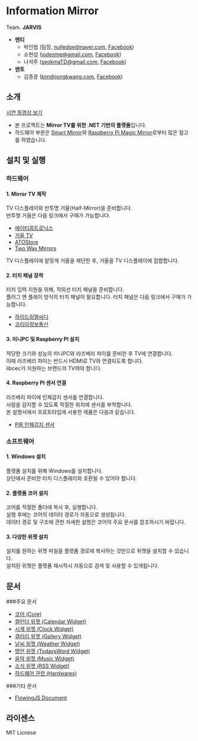 ﻿# Information Mirror
Team. **JARVIS**

* **멘티**
	* 박인범 (팀장, [nulledge@naver.com](mailTo:nulledge@naver.com), [Facebook](https://www.facebook.com/inbum.park.58))
	* 소현섭 ([iodesme@gmail.com](mailTo:iodesme@gmail.com), [Facebook](https://www.facebook.com/profile.php?id=100009172387549))
	* 나석주 ([seokmaTD@gmail.com](mailTo:seokmaTD@gmail.com), [Facebook](https://www.facebook.com/seokma))
* **멘토**
	* 김종광 ([kim@jongkwang.com](mailTo:kim@jongkwang.com), [Facebook](https://www.facebook.com/kimjongkwang))


## 소개

[시연 동영상 보기](https://youtu.be/THxZh55u7LA)

* 본 프로젝트는 **Mirror TV를 위한 .NET 기반의 플랫폼**입니다.
* 하드웨어 부분은 [Smart Mirror](https://www.kickstarter.com/projects/513673859/smartmirror)와 [Raspberry Pi Magic Mirror](http://michaelteeuw.nl/post/84026273526/and-there-it-is-the-end-result-of-the-magic)로부터 많은 참고를 하였습니다.


## 설치 및 실행
### 하드웨어
#### 1. Mirror TV 제작
TV 디스플레이와 반투명 거울(Half-Mirror)을 준비합니다.  
반투명 거울은 다음 링크에서 구매가 가능합니다.

* [에이티옵트로닉스](http://www.atoptronics.com/)
* [거울 TV](http://mirrortv.nemocom.kr/sub/sub0101.php)
* [ATOStore](http://www.atostore.com/index.html)
* [Two Way Mirrors](http://www.twowaymirrors.com/tvmirror/)

TV 디스플레이에 알맞게 거울을 재단한 후, 거울을 TV 디스플레이에 접합합니다.

#### 2. 터치 패널 장착
터치 입력 지원을 위해, 적외선 터치 패널을 준비합니다.  
플러그 앤 플레이 방식의 터치 패널이 필요합니다.
터치 패널은 다음 링크에서 구매가 가능합니다.

* [하이드림엘씨디](http://itempage3.auction.co.kr/DetailView.aspx?ItemNo=A603955734&frm3=V2)
* [코리아정보통신](http://itempage3.auction.co.kr/DetailView.aspx?ItemNo=A514733995&frm3=V2)

#### 3. 미니PC 및 Raspberry PI 설치
적당한 크기와 성능의 미니PC와 라즈베리 파이를 준비한 후 TV에 연결합니다.  
이때 라즈베리 파이는 반드시 HDMI로 TV와 연결되도록 합니다.  
libcec가 지원하는 브랜드의 TV여야 합니다.

#### 4. Raspberry PI 센서 연결
라즈베리 파이에 인체감지 센서를 연결합니다.  
사람을 감지할 수 있도록 적절한 위치에 센서를 부착합니다.  
본 설명서에서 프로토타입에 사용한 제품은 다음과 같습니다.

* [PIR 인체감지 센서](http://www.artrobot.co.kr/front/php/product.php?product_no=757&main_cate_no=&display_group=)


### 소프트웨어
#### 1. Windows 설치
플랫폼 설치를 위해 Windows를 설치합니다.  
상단에서 준비한 터치 디스플레이와 호환될 수 있어야 합니다.

#### 2. 플랫폼 코어 설치
코어를 적절한 폴더에 복사 후, 실행합니다.  
실행 후에는 코어의 데이터 경로가 자동으로 생성됩니다.  
데이터 경로 및 구조에 관한 자세한 설명은 코어의 주요 문서를 참조하시기 바랍니다.

#### 3. 다양한 위젯 설치
설치를 원하는 위젯 파일을 플랫폼 경로에 복사하는 것만으로 위젯을 설치할 수 있습니다.  
설치된 위젯은 플랫폼 재시작시 자동으로 검색 및 사용할 수 있게됩니다.

## 문서
###주요 문서
* [코어 (Core)](https://github.com/1step6thswmaestro/12/blob/master/docs/Core.md)
* [캘린더 위젯 (Calendar Widget)](https://github.com/1step6thswmaestro/12/blob/master/docs/CalendarWidget.md)
* [시계 위젯 (Clock Widget)](https://github.com/1step6thswmaestro/12/blob/master/docs/ClockWidget.md)
* [갤러리 위젯 (Gallery Widget)](https://github.com/1step6thswmaestro/12/blob/master/docs/GalleryWidget.md)
* [날씨 위젯 (Weather Widget)](https://github.com/1step6thswmaestro/12/blob/master/docs/WeatherWidget.md)
* [명언 위젯 (TodaysWord Widget)](https://github.com/1step6thswmaestro/12/blob/master/docs/TodaysWordWidget.md)
* [음악 위젯 (Music Widget)](https://github.com/1step6thswmaestro/12/blob/master/docs/MusicWidget.md)
* [소식 위젯 (RSS Widget)](https://github.com/1step6thswmaestro/12/blob/master/docs/RSSWidget.md)
* [하드웨어 관련 (Hardwares)](https://github.com/1step6thswmaestro/12/blob/master/docs/Hardware.md)

###기타 문서
* [FlowingJS Document](https://github.com/1step6thswmaestro/12/tree/master/widgets/weather/libs)


## 라이센스
MIT Licnese
